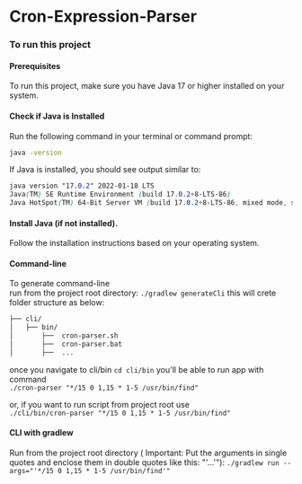 # Cron-Expression-Parser

### To run this project

#### Prerequisites
To run this project, make sure you have Java 17 or higher installed on your system.

#### Check if Java is Installed
Run the following command in your terminal or command prompt:

```sh
java -version
```
If Java is installed, you should see output similar to:

```scss
java version "17.0.2" 2022-01-18 LTS
Java(TM) SE Runtime Environment (build 17.0.2+8-LTS-86)
Java HotSpot(TM) 64-Bit Server VM (build 17.0.2+8-LTS-86, mixed mode, sharing)
```

#### Install Java (if not installed). 
Follow the installation instructions based on your operating system.

#### Command-line
To generate command-line  
run from the project root directory: `./gradlew generateCli`
this will crete folder structure as below:
```dtd
├── cli/
│   ├── bin/
│       ├──  cron-parser.sh
│       ├──  cron-parser.bat
│       ├──  ...
```
once you navigate to cli/bin `cd cli/bin` you'll be able to run app with command  
`./cron-parser "*/15 0 1,15 * 1-5 /usr/bin/find"`

or, if you want to run script from project root use  
`./cli/bin/cron-parser "*/15 0 1,15 * 1-5 /usr/bin/find"`


#### CLI with gradlew
Run from the project root directory (<i class="fas fa-exclamation-circle"></i> Important: Put the arguments in single quotes and enclose them in double quotes like this: "'...'"):
`./gradlew run --args="'*/15 0 1,15 * 1-5 /usr/bin/find'"`